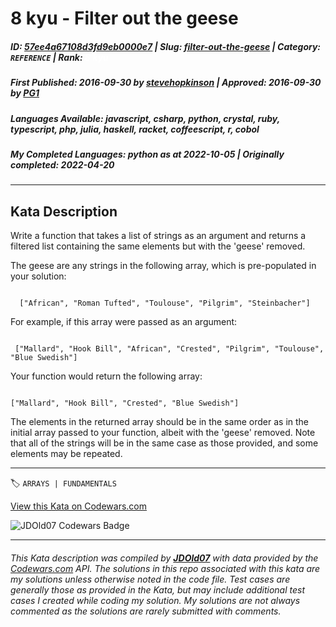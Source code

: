 # 8 kyu - Filter out the geese

##### **ID**: [57ee4a67108d3fd9eb0000e7](https://www.codewars.com/kata/57ee4a67108d3fd9eb0000e7) | **Slug**: [filter-out-the-geese](https://www.codewars.com/kata/57ee4a67108d3fd9eb0000e7) | **Category**: `REFERENCE` | **Rank**: <span style="color:white">8 kyu</span>

##### **First Published**: 2016-09-30 ***by*** [stevehopkinson](https://www.codewars.com/users/stevehopkinson) | **Approved**: 2016-09-30 ***by*** [PG1](https://www.codewars.com/users/PG1)

##### **Languages Available**: javascript, csharp, python, crystal, ruby, typescript, php, julia, haskell, racket, coffeescript, r, cobol

##### **My Completed Languages**: python ***as at*** 2022-10-05 | **Originally completed**: 2022-04-20

---

## Kata Description


Write a function that takes a list of strings as an argument and returns a filtered list containing the same elements but with the 'geese' removed.



The geese are any strings in the following array, which is pre-populated in your solution:





```

  ["African", "Roman Tufted", "Toulouse", "Pilgrim", "Steinbacher"]

```



For example, if this array were passed as an argument:



```

 ["Mallard", "Hook Bill", "African", "Crested", "Pilgrim", "Toulouse", "Blue Swedish"]

```



Your function would return the following array:



```

["Mallard", "Hook Bill", "Crested", "Blue Swedish"]

```



The elements in the returned array should be in the same order as in the initial array passed to your function, albeit with the 'geese' removed. Note that all of the strings will be in the same case as those provided, and some elements may be repeated.



---


🏷 `ARRAYS | FUNDAMENTALS`


[View this Kata on Codewars.com](https://www.codewars.com/kata/57ee4a67108d3fd9eb0000e7)

![](https://www.codewars.com/users/jdold07/badges/large "JDOld07 Codewars Badge")

---

###### *This Kata description was compiled by [**JDOld07**](https://tpstech.dev) with data provided by the [Codewars.com](https://www.codewars.com) API.  The solutions in this repo associated with this kata are my solutions unless otherwise noted in the code file.  Test cases are generally those as provided in the Kata, but may include additional test cases I created while coding my solution.  My solutions are not always commented as the solutions are rarely submitted with comments.*
